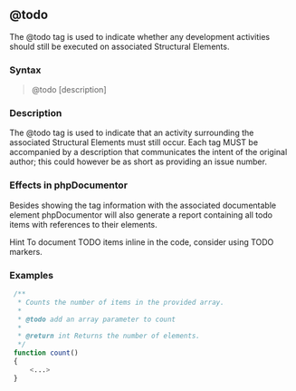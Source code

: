## @todo

The @todo tag is used to indicate whether any development activities should still be executed on associated Structural Elements.

### Syntax
 
> @todo [description]

### Description

The @todo tag is used to indicate that an activity surrounding the associated Structural Elements must still occur. Each tag MUST be accompanied by a description that communicates the intent of the original author; this could however be as short as providing an issue number.

### Effects in phpDocumentor

Besides showing the tag information with the associated documentable element phpDocumentor will also generate a report containing all todo items with references to their elements.

<hint>
Hint To document TODO items inline in the code, consider using TODO markers.
</hint>

### Examples
 
```php
 /**
  * Counts the number of items in the provided array.
  *
  * @todo add an array parameter to count
  *
  * @return int Returns the number of elements.
  */
 function count()
 {
     <...>
 }
 ```